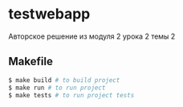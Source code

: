 # testwebapp

Авторское решение из модуля 2 урока 2 темы 2

## Makefile

```bash
$ make build # to build project
$ make run # to run project
$ make tests # to run project tests
```